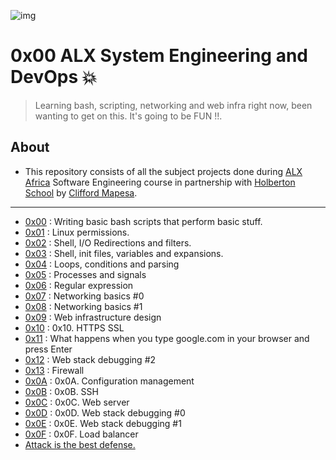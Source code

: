 ![img](https://assets.imaginablefutures.com/media/images/ALX_Logo.max-200x150.png)

# 0x00 ALX System Engineering and DevOps 💥

> Learning bash, scripting, networking and web infra right now, been wanting to get on this. It's going to be FUN !!.

## About

- This repository consists of all the subject projects done during [ALX Africa](https://www.alxafrica.com/) Software Engineering course in partnership with [Holberton School](https://www.holbertonschool.com/) by [Clifford Mapesa](https://github.com/droffilc1).

---

- [0x00](./0x00-shell_basics) : Writing basic bash scripts that perform basic stuff.
- [0x01](./0x01-shell_permissions) : Linux permissions.
- [0x02](./0x02-shell_redirections) : Shell, I/O Redirections and filters.
- [0x03](./0x03-shell_variables_expansions) : Shell, init files, variables and expansions.
- [0x04](./0x04-loops_conditions_and_parsing) : Loops, conditions and parsing
- [0x05](./0x05-processes_and_signals) : Processes and signals
- [0x06](./0x06-regular_expressions) : Regular expression
- [0x07](./0x07-networking_basics) : Networking basics #0
- [0x08](./0x08-networking_basics_2) : Networking basics #1
- [0x09](./0x09-web_infrastructure_design) : Web infrastructure design
- [0x10](./0x10-https_ssl) : 0x10. HTTPS SSL
- [0x11](./0x11-what_happens_when_your_type_google_com_in_your_browser_and_press_enter) : What happens when you type google.com in your browser and press Enter
- [0x12](./0x12-web_stack_debugging_2) : Web stack debugging #2
- [0x13](./0x13-firewall) : Firewall
- [0x0A](./0x0A-configuration_management) : 0x0A. Configuration management
- [0x0B](./0x0B-ssh) : 0x0B. SSH
- [0x0C](./0x0C-web_server) : 0x0C. Web server
- [0x0D](./0x0D-web_stack_debugging_0) : 0x0D. Web stack debugging #0
- [0x0E](./0x0E-web_stack_debugging_1) : 0x0E. Web stack debugging #1
- [0x0F](./0x0F-load_balancer) : 0x0F. Load balancer
- [Attack is the best defense.](./attack_is_the_best_defense)

